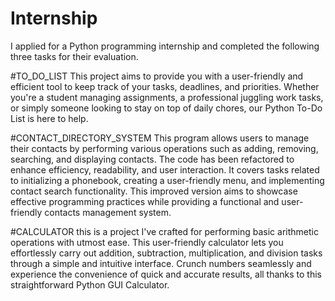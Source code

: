 # Internship
I applied for a Python programming internship and completed the following three tasks for their evaluation.

#TO_DO_LIST
This project aims to provide you with a user-friendly and efficient tool to keep track of your tasks, deadlines, and priorities. Whether you're a student managing assignments, a professional juggling work tasks, or simply someone looking to stay on top of daily chores, our Python To-Do List is here to help. 

#CONTACT_DIRECTORY_SYSTEM
This program allows users to manage their contacts by performing various operations such as adding, removing, searching, and displaying contacts. The code has been refactored to enhance efficiency, readability, and user interaction. It covers tasks related to initializing a phonebook, creating a user-friendly menu, and implementing contact search functionality. This improved version aims to showcase effective programming practices while providing a functional and user-friendly contacts management system.

#CALCULATOR
this is a project I've crafted for performing basic arithmetic operations with utmost ease. This user-friendly calculator lets you effortlessly carry out addition, subtraction, multiplication, and division tasks through a simple and intuitive interface. Crunch numbers seamlessly and experience the convenience of quick and accurate results, all thanks to this straightforward Python GUI Calculator.
